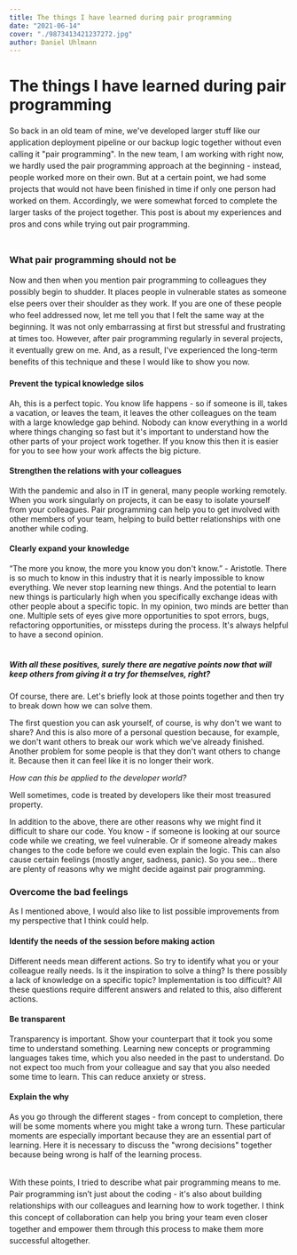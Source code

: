```yaml
---
title: The things I have learned during pair programming
date: "2021-06-14"
cover: "./9873413421237272.jpg"
author: Daniel Uhlmann
---
```


# The things I have learned during pair programming

<p style = "line-height: 1.5;">
So back in an old team of mine, we've developed larger stuff like our application deployment pipeline or our backup logic together without even calling it "pair programming". In the new team, I am working with right now, we hardly used the pair programming approach at the beginning - instead, people worked more on their own. But at a certain point, we had some projects that would not have been finished in time if only one person had worked on them. Accordingly, we were somewhat forced to complete the larger tasks of the project together. This post is about my experiences and pros and cons while trying out pair programming.
<br></br></p>

### What pair programming should not be

<p style = "line-height: 1.5;">
Now and then when you mention pair programming to colleagues they possibly begin to shudder. It places people in vulnerable states as someone else peers over their shoulder as they work. If you are one of these people who feel addressed now, let me tell you that I felt the same way at the beginning. It was not only embarrassing at first but stressful and frustrating at times too. However, after pair programming regularly in several projects, it eventually grew on me. And, as a result, I've experienced the long-term benefits of this technique and these I would like to show you now.

#### Prevent the typical knowledge silos

Ah, this is a perfect topic. You know life happens - so if someone is ill, takes a vacation, or leaves the team, it leaves the other colleagues on the team with a large knowledge gap behind. Nobody can know everything in a world where things changing so fast but it's important to understand how the other parts of your project work together. If you know this then it is easier for you to see how your work affects the big picture.

#### Strengthen the relations with your colleagues

With the pandemic and also in IT in general, many people working remotely. When you work singularly on projects, it can be easy to isolate yourself from your colleagues. Pair programming can help you to get involved with other members of your team, helping to build better relationships with one another while coding.

#### Clearly expand your knowledge

“The more you know, the more you know you don't know.” - Aristotle. There is so much to know in this industry that it is nearly impossible to know everything. We never stop learning new things.
And the potential to learn new things is particularly high when you specifically exchange ideas with other people about a specific topic. In my opinion, two minds are better than one. Multiple sets of eyes give more opportunities to spot errors, bugs, refactoring opportunities, or missteps during the process. It's always helpful to have a second opinion.
<br></br></p>

<p style = "line-height: 1.5;">

##### *With all these positives, surely there are negative points now that will keep others from giving it a try for themselves, right?*

Of course, there are. Let's briefly look at those points together and then try to break down how we can solve them.

The first question you can ask yourself, of course, is why don't we want to share? And this is also more of a personal question because, for example, we don't want others to break our work which we've already finished. Another problem for some people is that they don't want others to change it. Because then it can feel like it is no longer their work.

*How can this be applied to the developer world?*

Well sometimes, code is treated by developers like their most treasured property.

In addition to the above, there are other reasons why we might find it difficult to share our code. You know - if someone is looking at our source code while we creating, we feel vulnerable. Or if someone already makes changes to the code before we could even explain the logic. This can also cause certain feelings (mostly anger, sadness, panic). So you see... there are plenty of reasons why we might decide against pair programming.

### Overcome the bad feelings

As I mentioned above, I would also like to list possible improvements from my perspective that I think could help.

#### Identify the needs of the session before making action

Different needs mean different actions. So try to identify what you or your colleague really needs. Is it the inspiration to solve a thing? Is there possibly a lack of knowledge on a specific topic? Implementation is too difficult? All these questions require different answers and related to this, also different actions.

#### Be transparent

Transparency is important. Show your counterpart that it took you some time to understand something. Learning new concepts or programming languages takes time, which you also needed in the past to understand. Do not expect too much from your colleague and say that you also needed some time to learn. This can reduce anxiety or stress.

#### Explain the why

As you go through the different stages - from concept to completion, there will be some moments where you might take a wrong turn. These particular moments are especially important because they are an essential part of learning. Here it is necessary to discuss the "wrong decisions" together because being wrong is half of the learning process.
<br></br></p>

<p style = "line-height: 1.5;">
With these points, I tried to describe what pair programming means to me. Pair programming isn’t just about the coding - it's also about building relationships with our colleagues and learning how to work together. I think this concept of collaboration can help you bring your team even closer together and empower them through this process to make them more successful altogether.
<br></br></p>
